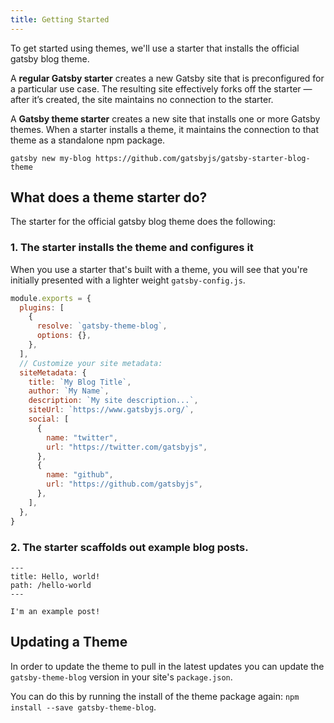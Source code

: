 ```yaml
---
title: Getting Started
---
```


To get started using themes, we'll use a starter that installs the official gatsby blog theme.

A **regular Gatsby starter** creates a new Gatsby site that is preconfigured for a particular use case. The resulting site effectively forks off the starter — after it’s created, the site maintains no connection to the starter.

A **Gatsby theme starter** creates a new site that installs one or more Gatsby themes. When a starter installs a theme, it maintains the connection to that theme as a standalone npm package.

```shell
gatsby new my-blog https://github.com/gatsbyjs/gatsby-starter-blog-theme
```

## What does a theme starter do?

The starter for the official gatsby blog theme does the following:

### 1. The starter installs the theme and configures it

When you use a starter that's built with a theme, you will see that you're initially presented with a lighter weight `gatsby-config.js`.

```javascript:title=gatsby-config.js
module.exports = {
  plugins: [
    {
      resolve: `gatsby-theme-blog`,
      options: {},
    },
  ],
  // Customize your site metadata:
  siteMetadata: {
    title: `My Blog Title`,
    author: `My Name`,
    description: `My site description...`,
    siteUrl: `https://www.gatsbyjs.org/`,
    social: [
      {
        name: "twitter",
        url: "https://twitter.com/gatsbyjs",
      },
      {
        name: "github",
        url: "https://github.com/gatsbyjs",
      },
    ],
  },
}
```

### 2. The starter scaffolds out example blog posts.

```md:title=/content/posts/hello-world.mdx
---
title: Hello, world!
path: /hello-world
---

I'm an example post!
```

## Updating a Theme

In order to update the theme to pull in the latest updates you can update the `gatsby-theme-blog` version in your site's `package.json`.

You can do this by running the install of the theme package again: `npm install --save gatsby-theme-blog`.
